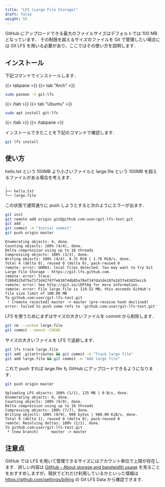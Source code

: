 ```yaml
---
title: "LFS (Large File Storage)"
draft: false
weight: 50
---
```

GitHub にアップロードできる最大のファイルサイズはデフォルトでは 100 MB となっています．
その制限を超えるサイズのファイルを Git で管理したい場合には Git LFS を用いる必要があり，ここではその使い方を説明します．

## **インストール**

下記コマンドでインストールします．

{{< tabpane >}}
{{< tab "Arch" >}}

```sh
sudo pacman -S git-lfs
```

{{< /tab >}}
{{< tab "Ubuntu" >}}

```sh
sudo apt install git-lfs
```

{{< /tab >}}
{{< /tabpane >}}

インストールできたことを下記のコマンドで確認します．

```sh
git lfs install
```

## **使い方**

hello.txt という 100MB より小さいファイルと large.file という 100MB を超えるファイルがある場合を考えます．

```text
.
├── hello.txt
└── large.file
```

この状態で通常通りに push しようとすると次のようにエラーが出ます．

```sh
git init
git remote add origin git@github.com:user/git-lfs-test.git
git add .
git commit -m "Initial commit"
git push origin master
```

```text
Enumerating objects: 4, done.
Counting objects: 100% (4/4), done.
Delta compression using up to 16 threads
Compressing objects: 100% (3/3), done.
Writing objects: 100% (4/4), 8.31 MiB | 1.76 MiB/s, done.
Total 4 (delta 0), reused 0 (delta 0), pack-reused 0
remote: error: GH001: local files detected. You may want to try Git Large File Storage - https://git-lfs.github.com.
remote: error: Trace: f2804525d75e71f1d42747fe638744b05a78ef347da1de187e2437a43d25eccb
remote: error: See http://git.io/iEPt8g for more information.
remote: error: File large.file is 119.52 MB; this exceeds GitHub's file size limit of 100.00 MB
To github.com:user/git-lfs-test.git
 ! [remote rejected] master -> master (pre-receive hook declined)
error: failed to push some refs to 'github.com:user/git-lfs-test.git'
```

LFS を使うためにまずはサイズの大きいファイルを commit から削除します．

```sh
git rm --cached large.file
git commit --amend -CHEAD
```

サイズの大きいファイルを LFS で追跡します．

```sh
git lfs track large.file
git add .gitattributes && git commit -m "Track large file"
git add large.file && git commit -m "Add large file"
```

これで push すれば large.file も GitHub にアップロードできるようになります．

```sh
git push origin master
```

```text
Uploading LFS objects: 100% (1/1), 125 MB | 0 B/s, done.
Enumerating objects: 9, done.
Counting objects: 100% (9/9), done.
Delta compression using up to 16 threads
Compressing objects: 100% (7/7), done.
Writing objects: 100% (9/9), 900 bytes | 900.00 KiB/s, done.
Total 9 (delta 1), reused 0 (delta 0), pack-reused 0
remote: Resolving deltas: 100% (1/1), done.
To github.com:user/git-lfs-test.git
 * [new branch]      master -> master
```

## **注意点**

GitHub では LFS を用いて管理できるサイズにはアカウント単位で上限が存在します．詳しい内容は [GitHub - About storage and bandwidth usage](https://docs.github.com/en/repositories/working-with-files/managing-large-files/about-storage-and-bandwidth-usage) を見ることをおすすめしますが，現状でどれだけ利用しているかといった情報は <https://github.com/settings/billing> の Git LFS Data から確認できます．
